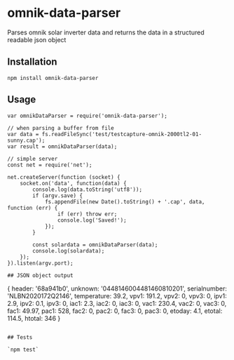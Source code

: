 # omnik-data-parser

Parses omnik solar inverter data and returns the data in a structured readable json object

## Installation

`npm install omnik-data-parser`

## Usage

```
var omnikDataParser = require('omnik-data-parser');

// when parsing a buffer from file
var data = fs.readFileSync('test/testcapture-omnik-2000tl2-01-sunny.cap');
var result = omnikDataParser(data);

// simple server
const net = require('net');

net.createServer(function (socket) {
    socket.on('data', function(data) {
        console.log(data.toString('utf8'));
        if (argv.save) {
            fs.appendFile(new Date().toString() + '.cap', data, function (err) {
                if (err) throw err;
                console.log('Saved!');
            });
        }

        const solardata = omnikDataParser(data);
        console.log(solardata);
    });
}).listen(argv.port);

## JSON object output

```
{
    header: '68a941b0',
    unknown: '0448146004481460810201',
    serialnumber: 'NLBN2020172Q2146',
    temperature: 39.2,
    vpv1: 191.2,
    vpv2: 0,
    vpv3: 0,
    ipv1: 2.9,
    ipv2: 0.1,
    ipv3: 0,
    iac1: 2.3,
    iac2: 0,
    iac3: 0,
    vac1: 230.4,
    vac2: 0,
    vac3: 0,
    fac1: 49.97,
    pac1: 528,
    fac2: 0,
    pac2: 0,
    fac3: 0,
    pac3: 0,
    etoday: 4.1,
    etotal: 114.5,
    htotal: 346
}
```

## Tests

`npm test`

